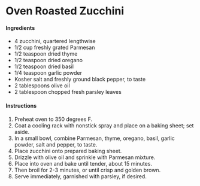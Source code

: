 # Oven Roasted Zucchini

#### Ingredients

- 4 zucchini, quartered lengthwise
- 1/2 cup freshly grated Parmesan
- 1/2 teaspoon dried thyme
- 1/2 teaspoon dried oregano
- 1/2 teaspoon dried basil
- 1/4 teaspoon garlic powder
- Kosher salt and freshly ground black pepper, to taste
- 2 tablespoons olive oil
- 2 tablespoon chopped fresh parsley leaves

#### Instructions

1. Preheat oven to 350 degrees F.
2. Coat a cooling rack with nonstick spray and place on a baking sheet; set aside.
3. In a small bowl, combine Parmesan, thyme, oregano, basil, garlic powder, salt and pepper, to taste.
4. Place zucchini onto prepared baking sheet.
5. Drizzle with olive oil and sprinkle with Parmesan mixture.
6. Place into oven and bake until tender, about 15 minutes.
7. Then broil for 2-3 minutes, or until crisp and golden brown.
8. Serve immediately, garnished with parsley, if desired.